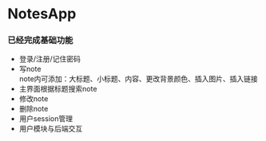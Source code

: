 # NotesApp
### 已经完成基础功能
*  登录/注册/记住密码
*  写note<br>
  note内可添加：大标题、小标题、内容、更改背景颜色、插入图片、插入链接
*  主界面根据标题搜索note
*  修改note
*  删除note
*  用户session管理
*  用户模块与后端交互

